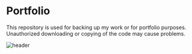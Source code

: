 # Portfolio
This repository is used for backing up my work or for portfolio purposes. Unauthorized downloading or copying of the code may cause problems.

![header](https://capsule-render.vercel.app/api?type=rect&color=0:EEFF00,100:a82da8&height=300&text=openplayceo's%portfolio&fontSize=35&fontAlign=35&fontAlignY=20)
